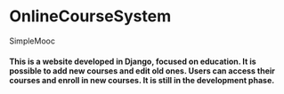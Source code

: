 # OnlineCourseSystem
SimpleMooc

#### This is a website developed in Django, focused on education. It is possible to add new courses and edit old ones. Users can access their courses and enroll in new courses. It is still in the development phase.
